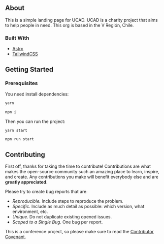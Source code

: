 ## About

This is a simple landing page for UCAD. UCAD is a charity project that aims to help people in need. This org is based in the V Región, Chile.

### Built With

- [Astro](https://astro.build/)
- [TailwindCSS](https://tailwindcss.com/)

## Getting Started

### Prerequisites

You need install dependencies:

```sh
yarn
```

```sh
npm i
```

Then you can run the project:

```sh
yarn start
```

```sh
npm run start
```

## Contributing

First off, thanks for taking the time to contribute! Contributions are what makes the open-source community such an amazing place to learn, inspire, and create. Any contributions you make will benefit everybody else and are **greatly appreciated**.

Please try to create bug reports that are:

- _Reproducible._ Include steps to reproduce the problem.
- _Specific._ Include as much detail as possible: which version, what environment, etc.
- _Unique._ Do not duplicate existing opened issues.
- _Scoped to a Single Bug._ One bug per report.

This is a conference project, so please make sure to read the [Contributor Covenant](https://contributor-covenant.org/).
